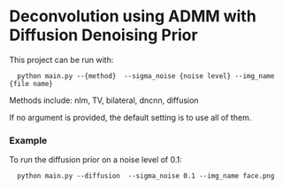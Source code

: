 # Deconvolution using ADMM with Diffusion Denoising Prior

This project can be run with:

      python main.py --{method}  --sigma_noise {noise level} --img_name {file name}

Methods include: nlm, TV, bilateral, dncnn, diffusion

If no argument is provided, the default setting is to use all of them. 

### Example
To run the diffusion prior on a noise level of 0.1:
    
      python main.py --diffusion  --sigma_noise 0.1 --img_name face.png
